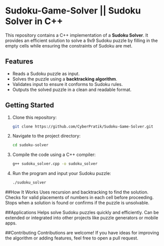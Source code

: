 # Sudoku-Game-Solver || Sudoku Solver in C++  

This repository contains a C++ implementation of a **Sudoku Solver**. It provides an efficient solution to solve a 9x9 Sudoku puzzle by filling in the empty cells while ensuring the constraints of Sudoku are met.  

## Features  
- Reads a Sudoku puzzle as input.  
- Solves the puzzle using a **backtracking algorithm**.  
- Validates input to ensure it conforms to Sudoku rules.  
- Outputs the solved puzzle in a clean and readable format.  

## Getting Started  
1. Clone this repository:  
   ```bash
   git clone https://github.com/CyberPratik/Sudoku-Game-Solver.git
2. Navigate to the project directory:
   ```bash
   cd sudoku-solver
3. Compile the code using a C++ compiler:
   ```bash
   g++ sudoku_solver.cpp -o sudoku_solver
4. Run the program and input your Sudoku puzzle:
   ```bash
   ./sudoku_solver

##How It Works
Uses recursion and backtracking to find the solution.
Checks for valid placements of numbers in each cell before proceeding.
Stops when a solution is found or confirms if the puzzle is unsolvable.

##Applications
Helps solve Sudoku puzzles quickly and efficiently.
Can be extended or integrated into other projects like puzzle generators or mobile apps.

##Contributing
Contributions are welcome! If you have ideas for improving the algorithm or adding features, feel free to open a pull request.

